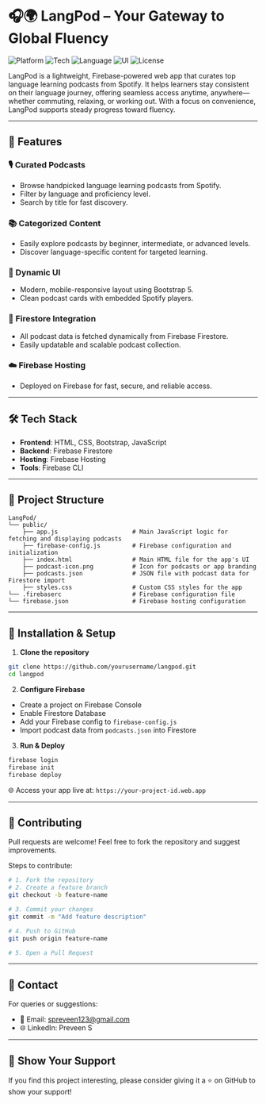 # 🎧🌍 LangPod – Your Gateway to Global Fluency

![Platform](https://img.shields.io/badge/Platform-Web-blue.svg)
![Tech](https://img.shields.io/badge/Backend-Firebase-orange.svg)
![Language](https://img.shields.io/badge/Language-JavaScript-yellow.svg)
![UI](https://img.shields.io/badge/UI-Bootstrap-green.svg)
![License](https://img.shields.io/badge/License-MIT-lightgrey.svg)

LangPod is a lightweight, Firebase-powered web app that curates top language learning podcasts from Spotify. It helps learners stay consistent on their language journey, offering seamless access anytime, anywhere—whether commuting, relaxing, or working out. With a focus on convenience, LangPod supports steady progress toward fluency.

---

## 🚀 Features

### 🎙️ Curated Podcasts
- Browse handpicked language learning podcasts from Spotify.  
- Filter by language and proficiency level.  
- Search by title for fast discovery.

### 📚 Categorized Content
- Easily explore podcasts by beginner, intermediate, or advanced levels.  
- Discover language-specific content for targeted learning.

### 🧩 Dynamic UI
- Modern, mobile-responsive layout using Bootstrap 5.  
- Clean podcast cards with embedded Spotify players.

### 📂 Firestore Integration
- All podcast data is fetched dynamically from Firebase Firestore.  
- Easily updatable and scalable podcast collection.

### ☁️ Firebase Hosting
- Deployed on Firebase for fast, secure, and reliable access.

---

## 🛠️ Tech Stack

- **Frontend**: HTML, CSS, Bootstrap, JavaScript  
- **Backend**: Firebase Firestore  
- **Hosting**: Firebase Hosting  
- **Tools**: Firebase CLI

---

## 📂 Project Structure

```
LangPod/
└── public/
    ├── app.js                     # Main JavaScript logic for fetching and displaying podcasts
    ├── firebase-config.js         # Firebase configuration and initialization
    ├── index.html                 # Main HTML file for the app's UI
    ├── podcast-icon.png           # Icon for podcasts or app branding
    ├── podcasts.json              # JSON file with podcast data for Firestore import
    ├── styles.css                 # Custom CSS styles for the app
└── .firebaserc                    # Firebase configuration file
└── firebase.json                  # Firebase hosting configuration
```

---

## 🧪 Installation & Setup

1. **Clone the repository**

```bash
git clone https://github.com/yourusername/langpod.git
cd langpod
```

2. **Configure Firebase**

- Create a project on Firebase Console  
- Enable Firestore Database  
- Add your Firebase config to `firebase-config.js`  
- Import podcast data from `podcasts.json` into Firestore

3. **Run & Deploy**

```bash
firebase login
firebase init
firebase deploy
```

🌐 Access your app live at: `https://your-project-id.web.app`

---

## 🤝 Contributing

Pull requests are welcome! Feel free to fork the repository and suggest improvements.

Steps to contribute:

```bash
# 1. Fork the repository
# 2. Create a feature branch
git checkout -b feature-name

# 3. Commit your changes
git commit -m "Add feature description"

# 4. Push to GitHub
git push origin feature-name

# 5. Open a Pull Request
```

---

## 📧 Contact

For queries or suggestions:

- 📩 Email: spreveen123@gmail.com  
- 🌐 LinkedIn: Preveen S

---

## 🌟 Show Your Support

If you find this project interesting, please consider giving it a ⭐ on GitHub to show your support!

